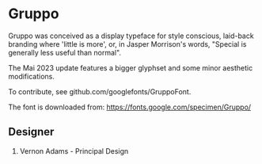 # Gruppo

Gruppo was conceived as a display typeface for style conscious, laid-back
branding where 'little is more', or, in Jasper Morrison's words, "Special is
generally less useful than normal".

The Mai 2023 update features a bigger glyphset and some minor aesthetic
modifications.

To contribute, see github.com/googlefonts/GruppoFont.


The font is downloaded from:
https://fonts.google.com/specimen/Gruppo/




## Designer
1. Vernon Adams - Principal Design
